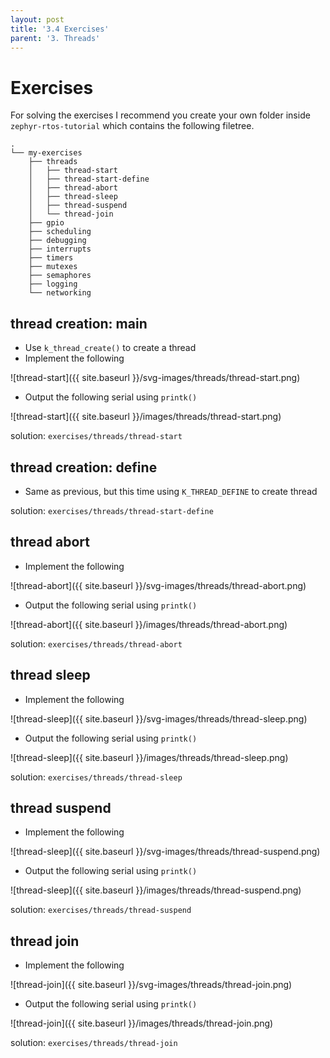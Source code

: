 ```yaml
---
layout: post
title: '3.4 Exercises'
parent: '3. Threads'
---
```


# Exercises

For solving the exercises I recommend you create your own folder inside `zephyr-rtos-tutorial` which contains the following filetree.

```
.
└── my-exercises
    ├── threads
    │   ├── thread-start
    │   ├── thread-start-define
    │   ├── thread-abort
    │   ├── thread-sleep
    │   ├── thread-suspend
    │   └── thread-join
    ├── gpio
    ├── scheduling
    ├── debugging
    ├── interrupts
    ├── timers
    ├── mutexes
    ├── semaphores
    ├── logging
    └── networking
```



## thread creation: main

- Use `k_thread_create()` to create a thread
- Implement the following

![thread-start]({{ site.baseurl }}/svg-images/threads/thread-start.png)

- Output the following serial using `printk()`

![thread-start]({{ site.baseurl }}/images/threads/thread-start.png)

solution: `exercises/threads/thread-start`

## thread creation: define

- Same as previous, but this time using `K_THREAD_DEFINE` to create thread

solution: `exercises/threads/thread-start-define`

## thread abort

- Implement the following

![thread-abort]({{ site.baseurl }}/svg-images/threads/thread-abort.png)

- Output the following serial using `printk()`

![thread-abort]({{ site.baseurl }}/images/threads/thread-abort.png)

solution: `exercises/threads/thread-abort`

## thread sleep

- Implement the following

![thread-sleep]({{ site.baseurl }}/svg-images/threads/thread-sleep.png)

- Output the following serial using `printk()`

![thread-sleep]({{ site.baseurl }}/images/threads/thread-sleep.png)

solution: `exercises/threads/thread-sleep`

## thread suspend

- Implement the following

![thread-sleep]({{ site.baseurl }}/svg-images/threads/thread-suspend.png)

- Output the following serial using `printk()`

![thread-sleep]({{ site.baseurl }}/images/threads/thread-suspend.png)

solution: `exercises/threads/thread-suspend`

## thread join

- Implement the following

![thread-join]({{ site.baseurl }}/svg-images/threads/thread-join.png)

- Output the following serial using `printk()`

![thread-join]({{ site.baseurl }}/images/threads/thread-join.png)

solution: `exercises/threads/thread-join`